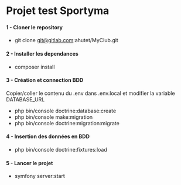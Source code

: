 # Projet test Sportyma

#### 1 - Cloner le repository
 * git clone git@gitlab.com:ahutet/MyClub.git

#### 2 - Installer les dependances
  * composer install

#### 3 - Création et connection BDD
Copier/coller le contenu du .env dans .env.local et modifier la variable DATABASE_URL
  * php bin/console doctrine:database:create
  * php bin/console make:migration
  * php bin/console doctrine:migration:migrate

#### 4 - Insertion des données en BDD
  * php bin/console doctrine:fixtures:load

#### 5 - Lancer le projet
  * symfony server:start
